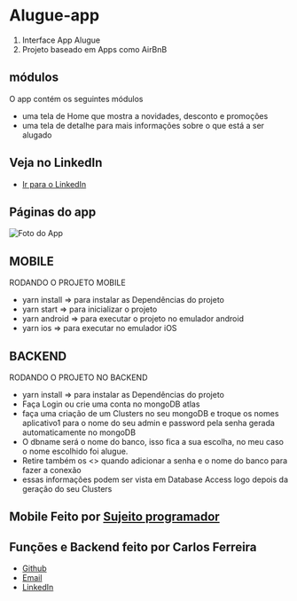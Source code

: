 # Alugue-app
1. Interface App Alugue
2. Projeto baseado em Apps como AirBnB

## módulos

O app contém os seguintes módulos

* uma tela de Home que mostra a novidades, desconto e promoções
* uma tela de detalhe para mais informações sobre o que está a ser alugado

## Veja no LinkedIn
* [Ir para o LinkedIn](https://www.linkedin.com/posts/carlos-ferreira-4b2ba219a_backend-do-projeto-alugue-usando-mongodb-activity-6749161160559353856-EFuP)

## Páginas do app
![Foto do App](https://firebasestorage.googleapis.com/v0/b/portfolio-web-7fbff.appspot.com/o/github_projects%2Falugue-app%2Falugue.png?alt=media&token=50fdd910-587f-4ad1-98cc-c76f9ad3a945)

## MOBILE
RODANDO O PROJETO MOBILE
* yarn install => para instalar as Dependências do projeto
* yarn start => para inicializar o projeto
* yarn android => para executar o projeto no emulador android
* yarn ios => para executar no emulador iOS

## BACKEND
RODANDO O PROJETO NO BACKEND
* yarn install => para instalar as Dependências do projeto
* Faça Login ou crie uma conta no mongoDB atlas
* faça uma criação de um Clusters no seu mongoDB e troque os nomes aplicativo1 para o nome do seu admin e password pela senha gerada automaticamente no mongoDB
* O dbname será o nome do banco, isso fica a sua escolha, no meu caso o nome escolhido foi alugue.
* Retire também os <> quando adicionar a senha e o nome do banco para fazer a conexão
* essas informações podem ser vista em Database Access logo depois da geração do seu Clusters

## Mobile Feito por [Sujeito programador](https://github.com/sujeitoprogramador/alugue-app)

## Funções e Backend feito por Carlos Ferreira
* [Github](https://www.github.com/CarlosSTS)
* [Email](mailto://carlossts826@gmail.com)
* [LinkedIn](https://www.linkedin.com/in/carlos-ferreira-4b2ba219a/)
